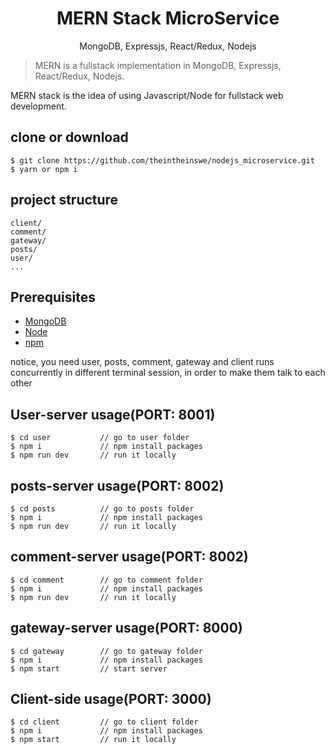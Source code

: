 <h1 align="center">
MERN Stack MicroService
</h1>
<p align="center">
MongoDB, Expressjs, React/Redux, Nodejs
</p>


> MERN is a fullstack implementation in MongoDB, Expressjs, React/Redux, Nodejs.

MERN stack is the idea of using Javascript/Node for fullstack web development.

## clone or download
```terminal
$ git clone https://github.com/theintheinswe/nodejs_microservice.git
$ yarn or npm i
```

## project structure
```terminal
client/
comment/   
gateway/
posts/
user/
...
```

## Prerequisites
- [MongoDB](https://www.mongodb.com/try/download/community-kubernetes-operator)
- [Node](https://nodejs.org/en/download/) 
- [npm](https://nodejs.org/en/download/package-manager/)

notice, you need user, posts, comment, gateway and client runs concurrently in different terminal session, in order to make them talk to each other

## User-server usage(PORT: 8001)
```terminal
$ cd user           // go to user folder
$ npm i             // npm install packages
$ npm run dev       // run it locally
```


## posts-server usage(PORT: 8002)
```terminal
$ cd posts          // go to posts folder
$ npm i             // npm install packages
$ npm run dev       // run it locally
```

## comment-server usage(PORT: 8002)
```terminal
$ cd comment        // go to comment folder
$ npm i             // npm install packages
$ npm run dev       // run it locally
```

## gateway-server usage(PORT: 8000)
```terminal
$ cd gateway        // go to gateway folder
$ npm i             // npm install packages
$ npm start         // start server
```

## Client-side usage(PORT: 3000)
```terminal
$ cd client         // go to client folder
$ npm i             // npm install packages
$ npm start         // run it locally